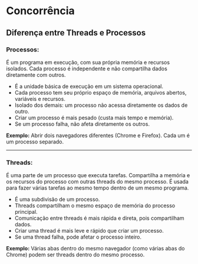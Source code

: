 # Concorrência

## Diferença entre Threads e Processos

### Processos:
É um programa em execução, com sua própria memória e recursos isolados. Cada processo é independente e não compartilha dados diretamente com outros.

- É a unidade básica de execução em um sistema operacional.
- Cada processo tem seu próprio espaço de memória, arquivos abertos, variáveis e recursos.
- Isolado dos demais: um processo não acessa diretamente os dados de outro.
- Criar um processo é mais pesado (custa mais tempo e memória).
- Se um processo falha, não afeta diretamente os outros.

**Exemplo:** Abrir dois navegadores diferentes (Chrome e Firefox). Cada um é um processo separado.

---

### Threads:
É uma parte de um processo que executa tarefas. Compartilha a memória e os recursos do processo com outras threads do mesmo processo. É usada para fazer várias tarefas ao mesmo tempo dentro de um mesmo programa.

- É uma subdivisão de um processo.
- Threads compartilham o mesmo espaço de memória do processo principal.
- Comunicação entre threads é mais rápida e direta, pois compartilham dados.
- Criar uma thread é mais leve e rápido que criar um processo.
- Se uma thread falha, pode afetar o processo inteiro.

**Exemplo:** Várias abas dentro do mesmo navegador (como várias abas do Chrome) podem ser threads dentro do mesmo processo.




